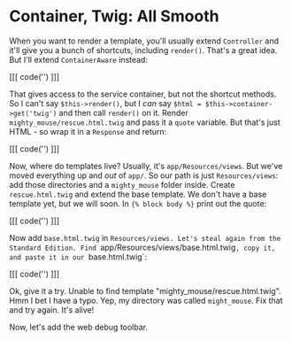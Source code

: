 # Container, Twig: All Smooth

When you want to render a template, you'll usually extend `Controller` and it'll give
you a bunch of shortcuts, including `render()`. That's a great idea. But I'll extend
`ContainerAware` instead:

[[[ code('') ]]]

That gives access to the service container, but not the shortcut methods. So I can't
say `$this->render()`, but I *can* say `$html = $this->container->get('twig')` and
then call `render()` on it. Render `mighty_mouse/rescue.html.twig` and pass it a
`quote` variable. But that's just HTML - so wrap it in a `Response` and return:

[[[ code('') ]]]

Now, where do templates live? Usually, it's `app/Resources/views`. But we've moved
everything up and *out* of `app/`. So our path is just `Resources/views`: add
those directories and a `mighty_mouse` folder inside. Create `rescue.html.twig` and
extend the base template. We don't have a base template yet, but we will soon. In
`{% block body %}` print out the quote:

[[[ code('') ]]]

Now add `base.html.twig` in `Resources/views. Let's steal again from the
Standard Edition. Find `app/Resources/views/base.html.twig`, copy it, and paste it
in our `base.html.twig`:

[[[ code('') ]]]

Ok, give it a try. Unable to find template "mighty_mouse/rescue.html.twig". Hmm
I bet I have a typo. Yep, my directory was called `might_mouse`. Fix that and try
again. It's alive!

Now, let's add the web debug toolbar.

